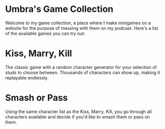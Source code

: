 # Umbra's Game Collection
Welcome to my game collection, a place where I make minigames on a website for the purpose of messing with them on my podcast. Here's a list of the available games you can try out:

# Kiss, Marry, Kill
The classic game with a random character generator for your selection of studs to choose between. Thousands of characters can show up, making it replayable endlessly.

# Smash or Pass
Using the same character list as the Kiss, Marry, Kill, you go through all characters available and decide if you'd like to smash them or pass on them.